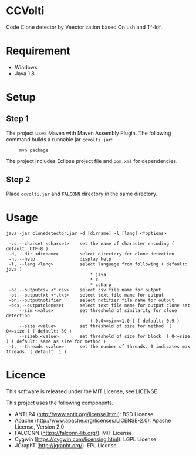 # CCVolti
Code Clone detector by Veectorization based On Lsh and Tf-Idf.

# Requirement
 - Windows
 - Java 1.8
 
# Setup
## Step 1
The project uses Maven with Maven Assembly Plugin.
The following command builds a runnable jar `ccvolti.jar`:

         mvn package

The project  includes Eclipse project file and `pom.xml` for dependencies. 

## Step 2
Place `ccvolti.jar` and `FALCONN` directory in the same directory.

# Usage
```
java -jar clonedetector.jar -d [dirname] -l [lang] <*options>
```

```
 -cs,--charset <charset>    set the name of character encoding ( default: UTF-8 )
 -d, --dir <dirname>        select directory for clone detection
 -h, --help                 display help
 -l, --lang <lang>          select language from following ( default: java )
                                * java
                                * c
                                * csharp
 -oc,--outputcsv <*.csv>    select csv file name for output
 -ot,--outputtxt <*.txt>    select text file name for output
 -on,--outputnotifier       select notifier file name for output
 -ocs,--outputcloneset      select text file name for output clone set
     --sim <value>          set threshold of similarity for clone detection
                                ( 0.0<=sim<=1.0 ) ( default: 0.9 )
     --size <value>         set threshold of size for method  ( 0<=size ) ( default: 50 )
     --sizeb <value>        set threshold of size for block  ( 0<=size ) ( default: same as size for method )
 -t, --threads <value>      set the number of threads. 0 indicates max threads. ( default: 1 )
```

# Licence
This software is released under the MIT License, see LICENSE.

This project uses the following components.

 - ANTLR4 (http://www.antlr.org/license.html): BSD License
 - Apache (http://www.apache.org/licenses/LICENSE-2.0):  Apache License, Version 2.0
 - FALCONN (https://falconn-lib.org/): MIT License
 - Cygwin (https://cygwin.com/licensing.html): LGPL License
 - JGraphT (http://jgrapht.org/): EPL License
